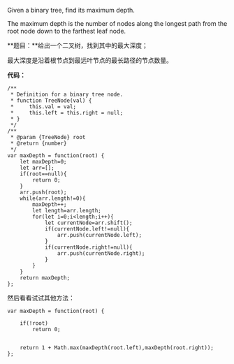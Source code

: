 Given a binary tree, find its maximum depth.

The maximum depth is the number of nodes along the longest path from the root node down to the farthest leaf node.

**题目：**给出一个二叉树，找到其中的最大深度；

最大深度是沿着根节点到最远叶节点的最长路径的节点数量。

**代码：**


	/**
	 * Definition for a binary tree node.
	 * function TreeNode(val) {
	 *     this.val = val;
	 *     this.left = this.right = null;
	 * }
	 */
	/**
	 * @param {TreeNode} root
	 * @return {number}
	 */
	var maxDepth = function(root) {
	    let maxDepth=0;
	    let arr=[];
	    if(root==null){
	    	return 0;
	    }
	    arr.push(root);
	    while(arr.length!=0){
	    	maxDepth++;
	    	let length=arr.length;
	    	for(let i=0;i<length;i++){
	    		let currentNode=arr.shift();
	    		if(currentNode.left!=null){
	    			arr.push(currentNode.left);
	    		}
	    		if(currentNode.right!=null){
	    			arr.push(currentNode.right);
	    		}
	    	}
	    }
	    return maxDepth;
	};


然后看看试试其他方法：
	
	var maxDepth = function(root) {
	    
	    if(!root)
	        return 0;
	    
	    
	    return 1 + Math.max(maxDepth(root.left),maxDepth(root.right));
	};